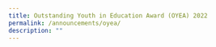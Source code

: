 ```yaml
---
title: Outstanding Youth in Education Award (OYEA) 2022
permalink: /announcements/oyea/
description: ""
---
```

